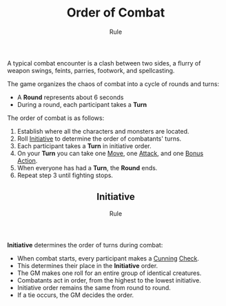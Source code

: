 <header>

# Order of Combat

<p class="subheading">Rule</p>

</header>

A typical combat encounter is a clash between two sides, a flurry of weapon swings, feints, parries, footwork, and spellcasting.

The game organizes the chaos of combat into a cycle of rounds and turns:

  + A **Round** represents about 6 seconds
  + During a round, each participant takes a **Turn**

The order of combat is as follows:

 1. Establish where all the characters and monsters are located.
 2. Roll [Initiative](pages/combat/order.md?id=initiative) to determine the order of combatants' turns.
 3. Each participant takes a **Turn** in initiative order.
 4. On your **Turn** you can take one [Move](pages/combat/moves.md), one [Attack](pages/combat/attacks.md), and one [Bonus Action](pages/combat/bonus-actions.md).
 4. When everyone has had a **Turn**, the **Round** ends.
 5. Repeat step 3 until fighting stops.

<header>

## Initiative

<p class="subheading">Rule</p>

</header>

**Initiative** determines the order of turns during combat:

 + When combat starts, every participant makes a [Cunning](pages/characters/attributes.md?id=cunning) [Check](pages/rules/rolling/checks.md).
 + This determines their place in the **Initiative** order.
 + The GM makes one roll for an entire group of identical creatures.
 + Combatants act in order, from the highest to the lowest initiative.
 + Initiative order remains the same from round to round.
 + If a tie occurs, the GM decides the order.
